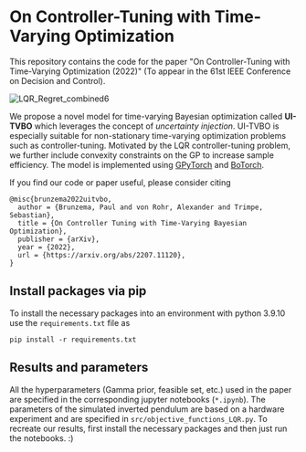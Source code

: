 # On Controller-Tuning with Time-Varying Optimization
This repository contains the code for the paper "On Controller-Tuning with Time-Varying Optimization (2022)" (To appear in the 61st IEEE Conference on Decision and Control).

![LQR_Regret_combined6](https://user-images.githubusercontent.com/49341051/158646082-e957109f-cd6a-4a43-8d78-6e9a373f4aab.png)

We propose a novel model for time-varying Bayesian optimization called **UI-TVBO** which leverages the concept of *uncertainty injection*. UI-TVBO is especially suitable for non-stationary time-varying optimization problems such as controller-tuning. Motivated by the LQR controller-tuning problem, we further include convexity constraints on the GP to increase sample efficiency. The model is implemented using [GPyTorch](https://gpytorch.ai) and [BoTorch](https://botorch.org).

If you find our code or paper useful, please consider citing
```
@misc{brunzema2022uitvbo,
  author = {Brunzema, Paul and von Rohr, Alexander and Trimpe, Sebastian},
  title = {On Controller Tuning with Time-Varying Bayesian Optimization},
  publisher = {arXiv},
  year = {2022},
  url = {https://arxiv.org/abs/2207.11120},
}
```


## Install packages via pip

To install the necessary packages into an environment with python 3.9.10 use the `requirements.txt` file as

```
pip install -r requirements.txt
```

## Results and parameters

All the hyperparameters (Gamma prior, feasible set, etc.) used in the paper are specified in the corresponding jupyter notebooks (`*.ipynb`). The parameters of the simulated inverted pendulum are based on a hardware experiment and are specified in `src/objective_functions_LQR.py`.
To recreate our results, first install the necessary packages and then just run the notebooks. :)
